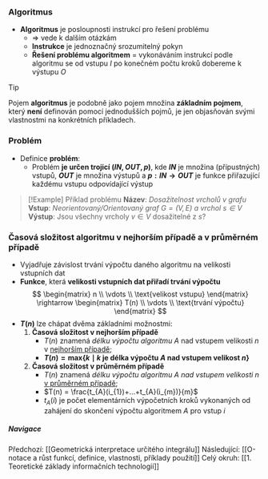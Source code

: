 ### Algoritmus
- **Algoritmus** je posloupnosti instrukcí pro řešení problému
	- $\Rightarrow$ vede k dalším otázkám
	- **Instrukce** je jednoznačný srozumitelný pokyn
	- **Řešení problému algoritmem** = vykonáváním instrukcí podle algoritmu se od vstupu $I$ po konečném počtu kroků dobereme k výstupu $O$

> [!tip]
>Pojem **algoritmus** je podobně jako pojem množina **základním pojmem**, který **není** definován pomocí jednodušších pojmů, je jen objasňován svými vlastnostmi na konkrétních příkladech.

### Problém
- Definice **problém**:
	- Problém **je určen trojicí $(IN, OUT, p)$**, kde **$IN$** je množina (přípustných) vstupů, **$OUT$** je množina výstupů a **$p:IN \rightarrow OUT$** je funkce přiřazující každému vstupu odpovídající výstup

>[!Example] Příklad problému
>**Název**: *Dosažitelnost vrcholů v grafu*
>**Vstup**: *Neorientovaný/Orientovaný graf $G=(V,E)$ a vrchol $s \in V$*
>**Výstup**: Jsou všechny vrcholy $v \in V$ dosažitelné z $s$?

### Časová složitost algoritmu v nejhorším případě a v průměrném případě
- Vyjadřuje závislost trvání výpočtu daného algoritmu na velikosti vstupních dat
- **Funkce**, která **velikosti vstupních dat přiřadí trvání výpočtu**
  $$
  \begin{matrix}
  n \\ \vdots \\ \text{velikost vstupu}
  \end{matrix}
  \rightarrow
  \begin{matrix}
  T(n) \\ \vdots \\ \text{trvání výpočtu}
  \end{matrix}
  $$
- **$T(n)$** lze chápat dvěma základními možnostmi:
	1. **Časová složitost v nejhorším případě**
		- $T(n)$ znamená *délku výpočtu algoritmu $A$* nad vstupem velikosti $n$ v <u>nejhorším případě</u>;
		- **$T(n) = \text{max} \{k \mid k \text{ je délka výpočtu } A \text{ nad vstupem velikost } n \}$**
	2. **Časová složitost v průměrném případě**
		- $T(n)$ znamená *délku výpočtu algoritmu $A$ nad vstupem velikosti $n$* <u>v průměrném případě</u>;
		- $T(n) = \frac{t_{A}(i_{1})+...+t_{A}(i_{m})}{m}$
		- $t_{A}(i)$ je počet elementárních výpočetních kroků vykonaných od zahájení do skončení výpočtu algoritmem $A$ pro vstup $i$

##### Navigace
Předchozí:  [[Geometrická interpretace určitého integrálu]]
Následující: [[O-notace a růst funkcí, definice, vlastnosti, příklady použití]]
Celý okruh: [[1. Teoretické základy informačních technologií]]